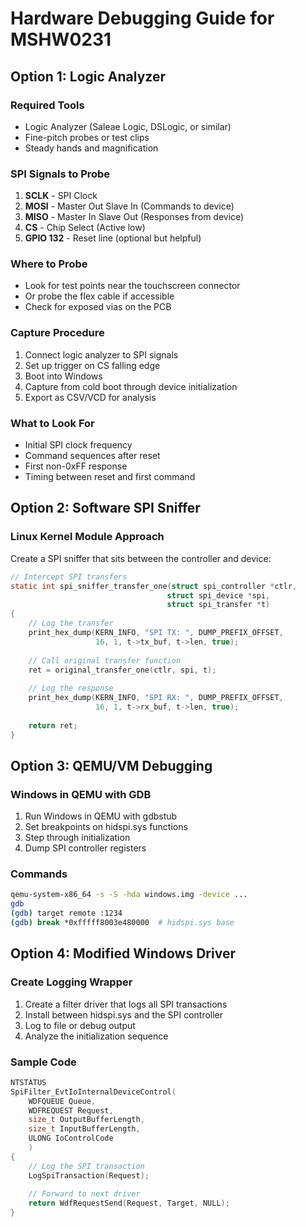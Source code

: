 # Hardware Debugging Guide for MSHW0231

## Option 1: Logic Analyzer

### Required Tools
- Logic Analyzer (Saleae Logic, DSLogic, or similar)
- Fine-pitch probes or test clips
- Steady hands and magnification

### SPI Signals to Probe
1. **SCLK** - SPI Clock
2. **MOSI** - Master Out Slave In (Commands to device)
3. **MISO** - Master In Slave Out (Responses from device)
4. **CS** - Chip Select (Active low)
5. **GPIO 132** - Reset line (optional but helpful)

### Where to Probe
- Look for test points near the touchscreen connector
- Or probe the flex cable if accessible
- Check for exposed vias on the PCB

### Capture Procedure
1. Connect logic analyzer to SPI signals
2. Set up trigger on CS falling edge
3. Boot into Windows
4. Capture from cold boot through device initialization
5. Export as CSV/VCD for analysis

### What to Look For
- Initial SPI clock frequency
- Command sequences after reset
- First non-0xFF response
- Timing between reset and first command

## Option 2: Software SPI Sniffer

### Linux Kernel Module Approach
Create a SPI sniffer that sits between the controller and device:

```c
// Intercept SPI transfers
static int spi_sniffer_transfer_one(struct spi_controller *ctlr,
                                   struct spi_device *spi,
                                   struct spi_transfer *t)
{
    // Log the transfer
    print_hex_dump(KERN_INFO, "SPI TX: ", DUMP_PREFIX_OFFSET,
                   16, 1, t->tx_buf, t->len, true);
    
    // Call original transfer function
    ret = original_transfer_one(ctlr, spi, t);
    
    // Log the response
    print_hex_dump(KERN_INFO, "SPI RX: ", DUMP_PREFIX_OFFSET,
                   16, 1, t->rx_buf, t->len, true);
    
    return ret;
}
```

## Option 3: QEMU/VM Debugging

### Windows in QEMU with GDB
1. Run Windows in QEMU with gdbstub
2. Set breakpoints on hidspi.sys functions
3. Step through initialization
4. Dump SPI controller registers

### Commands
```bash
qemu-system-x86_64 -s -S -hda windows.img -device ...
gdb
(gdb) target remote :1234
(gdb) break *0xfffff8003e480000  # hidspi.sys base
```

## Option 4: Modified Windows Driver

### Create Logging Wrapper
1. Create a filter driver that logs all SPI transactions
2. Install between hidspi.sys and the SPI controller
3. Log to file or debug output
4. Analyze the initialization sequence

### Sample Code
```c
NTSTATUS
SpiFilter_EvtIoInternalDeviceControl(
    WDFQUEUE Queue,
    WDFREQUEST Request,
    size_t OutputBufferLength,
    size_t InputBufferLength,
    ULONG IoControlCode
    )
{
    // Log the SPI transaction
    LogSpiTransaction(Request);
    
    // Forward to next driver
    return WdfRequestSend(Request, Target, NULL);
}
```